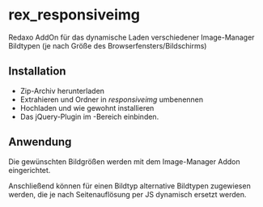 # rex_responsiveimg

Redaxo AddOn für das dynamische Laden verschiedener Image-Manager Bildtypen (je nach Größe des Browserfensters/Bildschirms)

## Installation

* Zip-Archiv herunterladen
* Extrahieren und Ordner in *responsiveimg* umbenennen
* Hochladen und wie gewohnt installieren
* Das jQuery-Plugin im <head>-Bereich einbinden.

## Anwendung

Die gewünschten Bildgrößen werden mit dem Image-Manager Addon eingerichtet.

Anschließend können für einen Bildtyp alternative Bildtypen zugewiesen werden, die je nach Seitenauflösung per JS dynamisch ersetzt werden.

